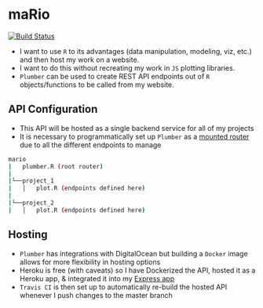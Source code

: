 # maRio
[![Build Status](https://travis-ci.org/jbixon13/mario.svg?branch=master)](https://travis-ci.org/jbixon13/mario)

* I want to use `R` to its advantages (data manipulation, modeling, viz, etc.) and then host my work on a website. 
* I want to do this without recreating my work in `JS` plotting libraries.
* `Plumber` can be used to create REST API endpoints out of `R` objects/functions to be called from my website. 

## API Configuration
* This API will be hosted as a single backend service for all of my projects
* It is necessary to programmatically set up `Plumber` as a [mounted router](https://www.rplumber.io/docs/programmatic-usage.html#mount-static) due to all the different endpoints to manage

```sh
mario
|   plumber.R (root router)
|   
|└──project_1
|   │   plot.R (endpoints defined here)
|
|└──project_2
|   │   plot.R (endpoints defined here)
```

## Hosting
* `Plumber` has integrations with DigitalOcean but building a `Docker` image allows for more flexibility in hosting options
* Heroku is free (with caveats) so I have Dockerized the API, hosted it as a Heroku app, & integrated it into my [Express app](https://github.com/jbixon13/nodeblog)
* `Travis CI` is then set up to automatically re-build the hosted API whenever I push changes to the master branch
